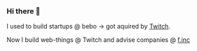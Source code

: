 ### Hi there 👋

I used to build startups @ bebo -> got aquired by [Twitch](https://twitch.tv).

Now I build web-things @ Twitch and advise companies @ [f.inc](https://f.inc)

